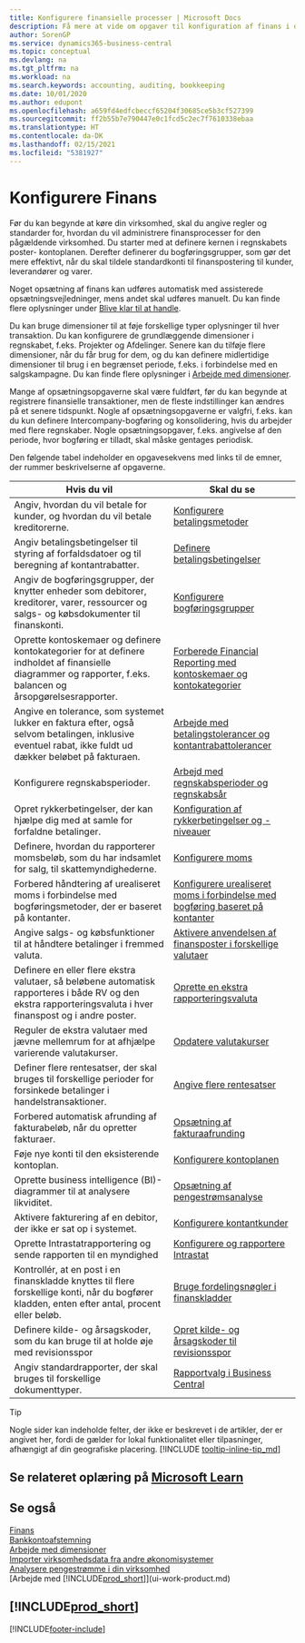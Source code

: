 ```yaml
---
title: Konfigurere finansielle processer | Microsoft Docs
description: Få mere at vide om opgaver til konfiguration af finans i din virksomhed, der dækker alle dine regnskabs-, revisions- og bogholderibehov.
author: SorenGP
ms.service: dynamics365-business-central
ms.topic: conceptual
ms.devlang: na
ms.tgt_pltfrm: na
ms.workload: na
ms.search.keywords: accounting, auditing, bookkeeping
ms.date: 10/01/2020
ms.author: edupont
ms.openlocfilehash: a659fd4edfcbeccf65204f30685ce5b3cf527399
ms.sourcegitcommit: ff2b55b7e790447e0c1fcd5c2ec7f7610338ebaa
ms.translationtype: HT
ms.contentlocale: da-DK
ms.lasthandoff: 02/15/2021
ms.locfileid: "5381927"
---
```

# <a name="setting-up-finance"></a>Konfigurere Finans
Før du kan begynde at køre din virksomhed, skal du angive regler og standarder for, hvordan du vil administrere finansprocesser for den pågældende virksomhed. Du starter med at definere kernen i regnskabets poster- kontoplanen. Derefter definerer du bogføringsgrupper, som gør det mere effektivt, når du skal tildele standardkonti til finanspostering til kunder, leverandører og varer.

Noget opsætning af finans kan udføres automatisk med assisterede opsætningsvejledninger, mens andet skal udføres manuelt. Du kan finde flere oplysninger under [Blive klar til at handle](ui-get-ready-business.md).

Du kan bruge dimensioner til at føje forskellige typer oplysninger til hver transaktion. Du kan konfigurere de grundlæggende dimensioner i regnskabet, f.eks. Projekter og Afdelinger. Senere kan du tilføje flere dimensioner, når du får brug for dem, og du kan definere midlertidige dimensioner til brug i en begrænset periode, f.eks. i forbindelse med en salgskampagne. Du kan finde flere oplysninger i [Arbejde med dimensioner](finance-dimensions.md).

Mange af opsætningsopgaverne skal være fuldført, før du kan begynde at registrere finansielle transaktioner, men de fleste indstillinger kan ændres på et senere tidspunkt. Nogle af opsætningsopgaverne er valgfri, f.eks. kan du kun definere Intercompany-bogføring og konsolidering, hvis du arbejder med flere regnskaber. Nogle opsætningsopgaver, f.eks. angivelse af den periode, hvor bogføring er tilladt, skal måske gentages periodisk.  

Den følgende tabel indeholder en opgavesekvens med links til de emner, der rummer beskrivelserne af opgaverne.

| Hvis du vil | Skal du se |
| --- | --- |
| Angiv, hvordan du vil betale for kunder, og hvordan du vil betale kreditorerne. |[Konfigurere betalingsmetoder](finance-payment-methods.md) |
| Angiv betalingsbetingelser til styring af forfaldsdatoer og til beregning af kontantrabatter.|[Definere betalingsbetingelser](finance-payment-terms.md) |
| Angiv de bogføringsgrupper, der knytter enheder som debitorer, kreditorer, varer, ressourcer og salgs- og købsdokumenter til finanskonti. |[Konfigurere bogføringsgrupper](finance-posting-groups.md)|
|Oprette kontoskemaer og definere kontokategorier for at definere indholdet af finansielle diagrammer og rapporter, f.eks. balancen og årsopgørelsesrapporter.|[Forberede Financial Reporting med kontoskemaer og kontokategorier](bi-how-work-account-schedule.md)|
|Angive en tolerance, som systemet lukker en faktura efter, også selvom betalingen, inklusive eventuel rabat, ikke fuldt ud dækker beløbet på fakturaen.|[Arbejde med betalingstolerancer og kontantrabattolerancer](finance-payment-tolerance-and-payment-discount-tolerance.md)|
| Konfigurere regnskabsperioder. |[Arbejd med regnskabsperioder og regnskabsår](finance-accounting-periods-and-fiscal-years.md) |
|Opret rykkerbetingelser, der kan hjælpe dig med at samle for forfaldne betalinger.|[Konfiguration af rykkerbetingelser og -niveauer](finance-setup-reminders.md)|
| Definere, hvordan du rapporterer momsbeløb, som du har indsamlet for salg, til skattemyndighederne. |[Konfigurere moms](finance-setup-vat.md)|
|Forbered håndtering af urealiseret moms i forbindelse med bogføringsmetoder, der er baseret på kontanter.|[Konfigurere urealiseret moms i forbindelse med bogføring baseret på kontanter](finance-setup-unrealized-vat.md)|
| Angive salgs- og købsfunktioner til at håndtere betalinger i fremmed valuta.|[Aktivere anvendelsen af finansposter i forskellige valutaer](finance-how-enable-application-ledger-entries-different-currencies.md)
|Definere en eller flere ekstra valutaer, så beløbene automatisk rapporteres i både RV og den ekstra rapporteringsvaluta i hver finanspost og i andre poster.|[Oprette en ekstra rapporteringsvaluta](finance-how-setup-additional-currencies.md)|
|Reguler de ekstra valutaer med jævne mellemrum for at afhjælpe varierende valutakurser.|[Opdatere valutakurser](finance-how-update-currencies.md)|
|Definer flere rentesatser, der skal bruges til forskellige perioder for forsinkede betalinger i handelstransaktioner.|[Angive flere rentesatser](finance-how-to-set-up-multiple-interest-rates.md)|
|Forbered automatisk afrunding af fakturabeløb, når du opretter fakturaer.|[Opsætning af fakturaafrunding](finance-set-up-invoice-rounding.md)|
| Føje nye konti til den eksisterende kontoplan. |[Konfigurere kontoplanen](finance-setup-chart-accounts.md) |
| Oprette business intelligence (BI)-diagrammer til at analysere likviditet. |[Opsætning af pengestrømsanalyse](finance-setup-cash-flow-analyses.md) |
|Aktivere fakturering af en debitor, der ikke er sat op i systemet.|[Konfigurere kontantkunder](finance-how-to-set-up-cash-customers.md)|
| Oprette Intrastatrapportering og sende rapporten til en myndighed | [Konfigurere og rapportere Intrastat](finance-how-setup-report-intrastat.md)|
|Kontrollér, at en post i en finanskladde knyttes til flere forskellige konti, når du bogfører kladden, enten efter antal, procent eller beløb.|[Bruge fordelingsnøgler i finanskladder](ui-how-use-allocation-keys-general-journals.md)|
|Definere kilde- og årsagskoder, som du kan bruge til at holde øje med revisionsspor|[Opret kilde- og årsagskoder til revisionsspor](finance-setup-trail-codes.md)|
|Angiv standardrapporter, der skal bruges til forskellige dokumenttyper.|[Rapportvalg i Business Central](across-report-selections.md)|

> [!TIP]
> Nogle sider kan indeholde felter, der ikke er beskrevet i de artikler, der er angivet her, fordi de gælder for lokal funktionalitet eller tilpasninger, afhængigt af din geografiske placering. [!INCLUDE [tooltip-inline-tip_md](includes/tooltip-inline-tip_md.md)]

## <a name="see-related-training-at-microsoft-learn"></a>Se relateret oplæring på [Microsoft Learn](/learn/paths/set-up-financial-management-dynamics-365-business-central/)

## <a name="see-also"></a>Se også

[Finans](finance.md)  
[Bankkontoafstemning](bank-manage-bank-accounts.md)  
[Arbejde med dimensioner](finance-dimensions.md)  
[Importer virksomhedsdata fra andre økonomisystemer](across-import-data-configuration-packages.md)  
[Analysere pengestrømme i din virksomhed](finance-analyze-cash-flow.md)  
[Arbejde med [!INCLUDE[prod_short](includes/prod_short.md)]](ui-work-product.md)  

## [!INCLUDE[prod_short](includes/free_trial_md.md)]  


[!INCLUDE[footer-include](includes/footer-banner.md)]